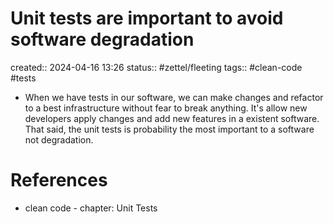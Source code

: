 # Unit tests are important to avoid software degradation
created:: 2024-04-16 13:26
status:: #zettel/fleeting
tags:: #clean-code #tests

-  When we have tests in our software, we can make changes and refactor to a best infrastructure without fear to break anything. It's allow new developers apply changes and add new features in a existent software. That said, the unit tests is probability the most important to a software not degradation.

# References
- clean code - chapter: Unit Tests 

